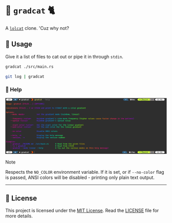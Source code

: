 # 🌈 `gradcat` 🐈

A [`lolcat`][lolcat] clone. 'Cuz why not?

## 📘 Usage

Give it a list of files to cat out or pipe it in through `stdin`.

```sh
gradcat ./src/main.rs
```

```sh
git log | gradcat
```

### 📖 Help

![help](./screenshot.png)

> [!NOTE]
>
> Respects the `NO_COLOR` environment variable. If it is set, or if `--no-color` flag is passed, ANSI colors will be disabled - printing only plain text output.

---

## 📄 License

This project is licensed under the [MIT License](./LICENSE). Read the [LICENSE](./LICENSE) file for more details.

<!-- LINKS -->
[lolcat]: https://github.com/busyloop/lolcat
